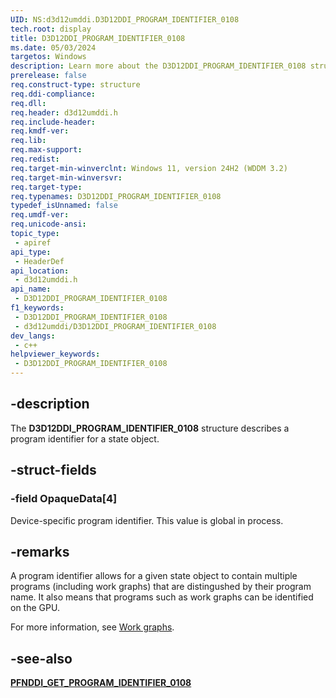 ```yaml
---
UID: NS:d3d12umddi.D3D12DDI_PROGRAM_IDENTIFIER_0108
tech.root: display
title: D3D12DDI_PROGRAM_IDENTIFIER_0108
ms.date: 05/03/2024
targetos: Windows
description: Learn more about the D3D12DDI_PROGRAM_IDENTIFIER_0108 structure.
prerelease: false
req.construct-type: structure
req.ddi-compliance: 
req.dll: 
req.header: d3d12umddi.h
req.include-header: 
req.kmdf-ver: 
req.lib: 
req.max-support: 
req.redist: 
req.target-min-winverclnt: Windows 11, version 24H2 (WDDM 3.2)
req.target-min-winversvr: 
req.target-type: 
req.typenames: D3D12DDI_PROGRAM_IDENTIFIER_0108
typedef_isUnnamed: false
req.umdf-ver: 
req.unicode-ansi: 
topic_type:
 - apiref
api_type:
 - HeaderDef
api_location:
 - d3d12umddi.h
api_name:
 - D3D12DDI_PROGRAM_IDENTIFIER_0108
f1_keywords:
 - D3D12DDI_PROGRAM_IDENTIFIER_0108
 - d3d12umddi/D3D12DDI_PROGRAM_IDENTIFIER_0108
dev_langs:
 - c++
helpviewer_keywords:
 - D3D12DDI_PROGRAM_IDENTIFIER_0108
---
```


## -description

The **D3D12DDI_PROGRAM_IDENTIFIER_0108** structure describes a program identifier for a state object.

## -struct-fields

### -field OpaqueData[4]

Device-specific program identifier. This value is global in process.

## -remarks

A program identifier allows for a given state object to contain multiple programs (including work graphs) that are distingushed by their program name. It also means that programs such as work graphs can be identified on the GPU.

For more information, see [Work graphs](/windows-hardware/drivers/display/work-graphs).

## -see-also

[**PFNDDI_GET_PROGRAM_IDENTIFIER_0108**](nc-d3d12umddi-pfnd3d12ddi_get_program_identifier_0108.md)
